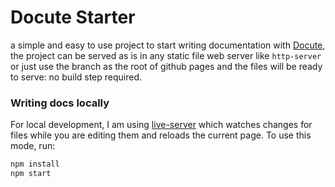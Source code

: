 # Docute Starter

a simple and easy to use project to start writing documentation with [Docute](https://v3.docute.org/#/), the project can be served as is in any static file web server like `http-server` or just use the branch as the root of github pages and the files will be ready to serve: no build step required. 

### Writing docs locally
For local development, I am using [live-server](https://github.com/tapio/live-server) which watches changes for files while you are editing them and reloads the current page. To use this mode, run:
```bash
npm install
npm start
```